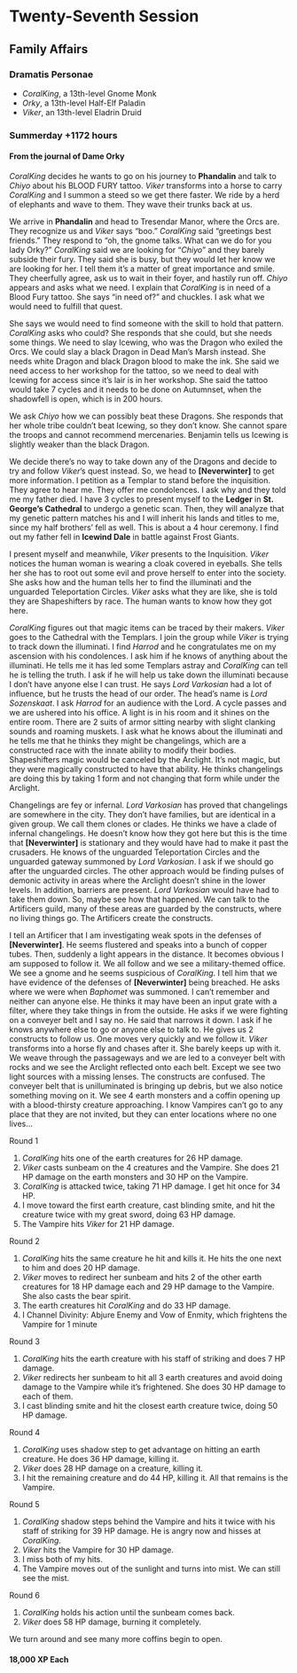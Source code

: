 # Twenty-Seventh Session

## Family Affairs

### Dramatis Personae

- *CoralKing*, a 13th-level Gnome Monk
- *Orky*, a 13th-level Half-Elf Paladin
- *Viker*, an 13th-level Eladrin Druid

### Summerday +1172 hours

#### From the journal of Dame Orky

*CoralKing* decides he wants to go on his journey to **Phandalin** and talk to *Chiyo* about his BLOOD FURY tattoo. *Viker* transforms into a horse to carry *CoralKing* and I summon a steed so we get there faster. We ride by a herd of elephants and wave to them. They wave their trunks back at us.

We arrive in **Phandalin** and head to Tresendar Manor, where the Orcs are. They recognize us and *Viker* says “boo.” *CoralKing* said “greetings best friends.” They respond to “oh, the gnome talks. What can we do for you lady Orky?” *CoralKing* said we are looking for “*Chiyo*” and they barely subside their fury. They said she is busy, but they would let her know we are looking for her. I tell them it’s a matter of great importance and smile. They cheerfully agree, ask us to wait in their foyer, and hastily run off. *Chiyo* appears and asks what we need. I explain that *CoralKing* is in need of a Blood Fury tattoo. She says “in need of?” and chuckles. I ask what we would need to fulfill that quest.

She says we would need to find someone with the skill to hold that pattern. *CoralKing* asks who could? She responds that she could, but she needs some things. We need to slay Icewing, who was the Dragon who exiled the Orcs. We could slay a black Dragon in Dead Man’s Marsh instead. She needs white Dragon and black Dragon blood to make the ink. She said we need access to her workshop for the tattoo, so we need to deal with Icewing for access since it’s lair is in her workshop. She said the tattoo would take 7 cycles and it needs to be done on Autumnset, when the shadowfell is open, which is in 200 hours.

We ask *Chiyo* how we can possibly beat these Dragons. She responds that her whole tribe couldn’t beat Icewing, so they don’t know. She cannot spare the troops and cannot recommend mercenaries. Benjamin tells us Icewing is slightly weaker than the black Dragon.

We decide there’s no way to take down any of the Dragons and decide to try and follow *Viker*’s quest instead. So, we head to **[Neverwinter]** to get more information. I petition as a Templar to stand before the inquisition. They agree to hear me. They offer me condolences. I ask why and they told me my father died. I have 3 cycles to present myself to the **Ledger** in **St. George’s Cathedral** to undergo a genetic scan. Then, they will analyze that my genetic pattern matches his and I will inherit his lands and titles to me, since my half brothers’ fell as well. This is about a 4 hour ceremony. I find out my father fell in **Icewind Dale** in battle against Frost Giants.

I present myself and meanwhile, *Viker* presents to the Inquisition. *Viker* notices the human woman is wearing a cloak covered in eyeballs. She tells her she has to root out some evil and prove herself to enter into the society. She asks how and the human tells her to find the illuminati and the unguarded Teleportation Circles. *Viker* asks what they are like, she is told they are Shapeshifters by race. The human wants to know how they got here.

*CoralKing* figures out that magic items can be traced by their makers. *Viker* goes to the Cathedral with the Templars. I join the group while *Viker* is trying to track down the illuminati. I find *Harrod* and he congratulates me on my ascension with his condolences. I ask him if he knows of anything about the illuminati. He tells me it has led some Templars astray and *CoralKing* can tell he is telling the truth. I ask if he will help us take down the illuminati because I don’t have anyone else I can trust. He says *Lord Varkosian* had a lot of influence, but he trusts the head of our order. The head’s name is *Lord Sozenskaat*. I ask *Harrod* for an audience with the Lord. A cycle passes and we are ushered into his office. A light is in his room and it shines on the entire room. There are 2 suits of armor sitting nearby with slight clanking sounds and roaming muskets. I ask what he knows about the illuminati and he tells me that he thinks they might be changelings, which are a constructed race with the innate ability to modify their bodies. Shapeshifters magic would be canceled by the Arclight. It’s not magic, but they were magically constructed to have that ability. He thinks changelings are doing this by taking 1 form and not changing that form while under the Arclight.

Changelings are fey or infernal. *Lord Varkosian* has proved that changelings are somewhere in the city. They don’t have families, but are identical in a given group. We call them clones or clades. He thinks we have a clade of infernal changelings. He doesn’t know how they got here but this is the time that **[Neverwinter]** is stationary and they would have had to make it past the crusaders. He knows of the unguarded Teleportation Circles and the unguarded gateway summoned by *Lord Varkosian*. I ask if we should go after the unguarded circles. The other approach would be finding pulses of demonic activity in areas where the Arclight doesn’t shine in the lower levels. In addition, barriers are present. *Lord Varkosian* would have had to take them down. So, maybe see how that happened. We can talk to the Artificers guild, many of these areas are guarded by the constructs, where no living things go. The Artificers create the constructs.

I tell an Artificer that I am investigating weak spots in the defenses of **[Neverwinter]**. He seems flustered and speaks into a bunch of copper tubes. Then, suddenly a light appears in the distance. It becomes obvious I am supposed to follow it. We all follow and we see a military-themed office. We see a gnome and he seems suspicious of *CoralKing*. I tell him that we have evidence of the defenses of **[Neverwinter]** being breached. He asks where we were when *Baphomet* was summoned. I can’t remember and neither can anyone else. He thinks it may have been an input grate with a filter, where they take things in from the outside. He asks if we were fighting on a conveyer belt and I say no. He said that narrows it down. I ask if he knows anywhere else to go or anyone else to talk to. He gives us 2 constructs to follow us. One moves very quickly and we follow it. *Viker* transforms into a horse fly and chases after it. She barely keeps up with it. We weave through the passageways and we are led to a conveyer belt with rocks and we see the Arclight reflected onto each belt. Except we see two light sources with a missing lenses. The constructs are confused. The conveyer belt that is unilluminated is bringing up debris, but we also notice something moving on it. We see 4 earth monsters and a coffin opening up with a blood-thirsty creature approaching. I know Vampires can’t go to any place that they are not invited, but they can enter locations where no one lives…

Round 1

1. *CoralKing* hits one of the earth creatures for 26 HP damage.
2. *Viker* casts sunbeam on the 4 creatures and the Vampire. She does 21 HP damage on the earth monsters and 30 HP on the Vampire.
3. *CoralKing* is attacked twice, taking 71 HP damage. I get hit once for 34 HP.
4. I move toward the first earth creature, cast blinding smite, and hit the creature twice with my great sword, doing 63 HP damage.
5. The Vampire hits *Viker* for 21 HP damage.

Round 2

1. *CoralKing* hits the same creature he hit and kills it. He hits the one next to him and does 20 HP damage.
2. *Viker* moves to redirect her sunbeam and hits 2 of the other earth creatures for 18 HP damage each and 29 HP damage to the Vampire. She also casts the bear spirit.
3. The earth creatures hit *CoralKing* and do 33 HP damage.
4. I Channel Divinity: Abjure Enemy and Vow of Enmity, which frightens the Vampire for 1 minute

Round 3

1. *CoralKing* hits the earth creature with his staff of striking and does 7 HP damage.
2. *Viker* redirects her sunbeam to hit all 3 earth creatures and avoid doing damage to the Vampire while it’s frightened. She does 30 HP damage to each of them.
3. I cast blinding smite and hit the closest earth creature twice, doing 50 HP damage.

Round 4

1. *CoralKing* uses shadow step to get advantage on hitting an earth creature. He does 36 HP damage, killing it.
2. *Viker* does 28 HP damage on a creature, killing it.
3. I hit the remaining creature and do 44 HP, killing it. All that remains is the Vampire.

Round 5

1. *CoralKing* shadow steps behind the Vampire and hits it twice with his staff of striking for 39 HP damage. He is angry now and hisses at *CoralKing*.
2. *Viker* hits the Vampire for 30 HP damage.
3. I miss both of my hits.
4. The Vampire moves out of the sunlight and turns into mist. We can still see the mist.

Round 6

1. *CoralKing* holds his action until the sunbeam comes back.
2. *Viker* does 58 HP damage, burning it completely.

We turn around and see many more coffins begin to open.

#### 18,000 XP Each
